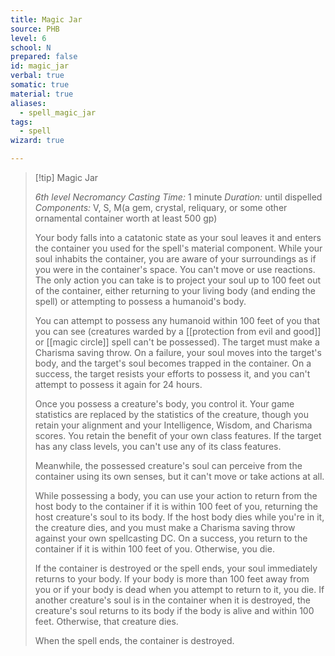 ```yaml
---
title: Magic Jar
source: PHB
level: 6
school: N
prepared: false
id: magic_jar
verbal: true
somatic: true
material: true
aliases:
  - spell_magic_jar
tags:
  - spell
wizard: true

---
```

>[!tip] Magic Jar
>
> *6th level Necromancy*
> *Casting Time:* 1 minute
> *Duration:* until dispelled
> *Components:* V, S, M(a gem, crystal, reliquary, or some other ornamental container worth at least 500 gp)
>
>Your body falls into a catatonic state as your soul leaves it and enters the container you used for the spell's material component. While your soul inhabits the container, you are aware of your surroundings as if you were in the container's space. You can't move or use reactions. The only action you can take is to project your soul up to 100 feet out of the container, either returning to your living body (and ending the spell) or attempting to possess a humanoid's body.
>
>You can attempt to possess any humanoid within 100 feet of you that you can see (creatures warded by a [[protection from evil and good]] or [[magic circle]] spell can't be possessed). The target must make a Charisma saving throw. On a failure, your soul moves into the target's body, and the target's soul becomes trapped in the container. On a success, the target resists your efforts to possess it, and you can't attempt to possess it again for 24 hours.
>
>Once you possess a creature's body, you control it. Your game statistics are replaced by the statistics of the creature, though you retain your alignment and your Intelligence, Wisdom, and Charisma scores. You retain the benefit of your own class features. If the target has any class levels, you can't use any of its class features.
>
>Meanwhile, the possessed creature's soul can perceive from the container using its own senses, but it can't move or take actions at all.
>
>While possessing a body, you can use your action to return from the host body to the container if it is within 100 feet of you, returning the host creature's soul to its body. If the host body dies while you're in it, the creature dies, and you must make a Charisma saving throw against your own spellcasting DC. On a success, you return to the container if it is within 100 feet of you. Otherwise, you die.
>
>If the container is destroyed or the spell ends, your soul immediately returns to your body. If your body is more than 100 feet away from you or if your body is dead when you attempt to return to it, you die. If another creature's soul is in the container when it is destroyed, the creature's soul returns to its body if the body is alive and within 100 feet. Otherwise, that creature dies.
>
>When the spell ends, the container is destroyed.
>

